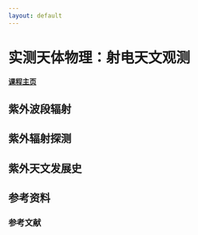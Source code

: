 ```yaml
---
layout: default
---
```


# 实测天体物理：射电天文观测

**[课程主页](../ObsAstro.md)**

## 紫外波段辐射

## 紫外辐射探测

## 紫外天文发展史

## 参考资料

### 参考文献